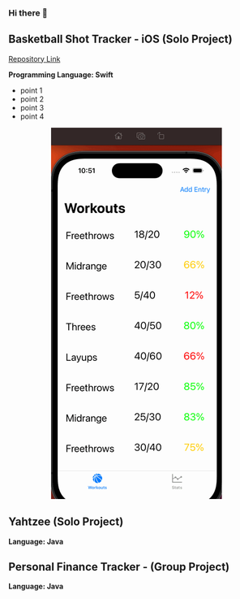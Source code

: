 ### Hi there 👋

<!--
**AaronGarman/AaronGarman** is a ✨ _special_ ✨ repository because its `README.md` (this file) appears on your GitHub profile.

Here are some ideas to get you started:

- 🔭 I’m currently working on ...
- 🌱 I’m currently learning ...
- 👯 I’m looking to collaborate on ...
- 🤔 I’m looking for help with ...
- 💬 Ask me about ...
- 📫 How to reach me: ...
- 😄 Pronouns: ...
- ⚡ Fun fact: ...
-->

## Basketball Shot Tracker - iOS (Solo Project)


[Repository Link](https://github.com/AaronGarman/iOS101-CapstoneProject)

**Programming Language: Swift**

* point 1
* point 2
* point 3
* point 4

<div align="center">
  <img src='https://github.com/AaronGarman/iOS101-CapstoneProject/blob/main/ProjCapstoneSprint3Walkthrough.gif' title='iOS Project Gif' width='' alt='iOS Project Gif' />
</div>

## Yahtzee (Solo Project)

**Language: Java**

## Personal Finance Tracker - (Group Project)

**Language: Java**
